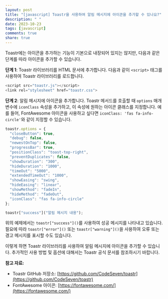 ```yaml
---
layout: post
title: "[javascript] Toastr을 사용하여 알림 메시지에 아이콘을 추가할 수 있나요?"
description: " "
date: 2023-10-23
tags: [javascript]
comments: true
share: true
---
```


Toastr에는 아이콘을 추가하는 기능이 기본으로 내장되어 있지는 않지만, 다음과 같은 단계를 따라 아이콘을 추가할 수 있습니다.

**단계 1**: Toastr 라이브러리를 HTML 문서에 추가합니다. 다음과 같이 `<script>` 태그를 사용하여 Toastr 라이브러리를 로드합니다.

```javascript
<script src="toastr.js"></script>
<link rel="stylesheet" href="toastr.css">
```

**단계 2**: 알림 메시지에 아이콘을 추가합니다. Toastr 메서드를 호출할 때 `options` 매개변수에 `iconClass` 속성을 추가하고, 이 속성에 원하는 아이콘 클래스를 지정합니다. 예를 들어, FontAwesome 아이콘을 사용하고 싶다면 `iconClass: 'fas fa-info-circle'`와 같이 지정할 수 있습니다.

```javascript
toastr.options = { 
  "closeButton": true, 
  "debug": false, 
  "newestOnTop": false, 
  "progressBar": true, 
  "positionClass": "toast-top-right", 
  "preventDuplicates": false, 
  "showDuration": "300", 
  "hideDuration": "1000", 
  "timeOut": "5000", 
  "extendedTimeOut": "1000", 
  "showEasing": "swing", 
  "hideEasing": "linear", 
  "showMethod": "fadeIn", 
  "hideMethod": "fadeOut", 
  "iconClass": "fas fa-info-circle" 
};

toastr["success"]("알림 메시지 내용");
```

위의 예제에서는 `toastr["success"]()`를 사용하여 성공 메시지를 나타내고 있습니다. 필요에 따라 `toastr["error"]()` 또는 `toastr["warning"]()`을 사용하여 오류 또는 경고 메시지를 표시할 수도 있습니다.

이렇게 하면 Toastr 라이브러리를 사용하여 알림 메시지에 아이콘을 추가할 수 있습니다. 추가적인 사용 방법 및 옵션에 대해서는 Toastr 공식 문서를 참조하시기 바랍니다.

**참고 자료:**
- Toastr GitHub 저장소: [https://github.com/CodeSeven/toastr](https://github.com/CodeSeven/toastr)
- FontAwesome 아이콘: [https://fontawesome.com/](https://fontawesome.com/)
